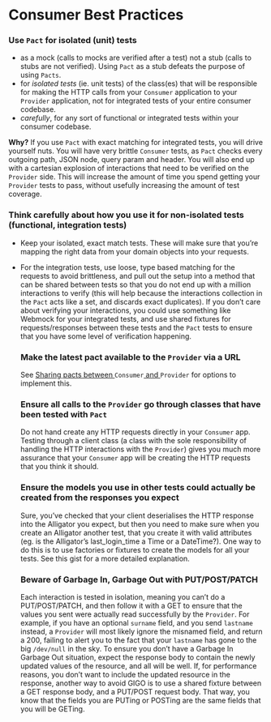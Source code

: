 # Consumer Best Practices

### Use `Pact` for isolated \(unit\) tests

* as a mock \(calls to mocks are verified after a test\) not a stub \(calls to stubs are not verified\). Using `Pact` as a stub defeats the purpose of using `Pacts`.
* for _isolated tests_ \(ie. unit tests\) of the class\(es\) that will be responsible for making the HTTP calls from your `Consumer` application to your `Provider` application, not for integrated tests of your entire consumer codebase.
* _carefully_, for any sort of functional or integrated tests within your consumer codebase.

**Why?**
If you use `Pact` with exact matching for integrated tests, you will drive yourself nuts. You will have very brittle `Consumer` tests, as `Pact` checks every outgoing path, JSON node, query param and header. You will also end up with a cartesian explosion of interactions that need to be verified on the `Provider` side. This will increase the amount of time you spend getting your `Provider` tests to pass, without usefully increasing the amount of test coverage.

### Think carefully about how you use it for non-isolated tests \(functional, integration tests\)

* Keep your isolated, exact match tests. These will make sure that you’re mapping the right data from your domain objects into your requests.
* For the integration tests, use loose, type based matching for the requests to avoid brittleness, and pull out the setup into a method that can be shared between tests so that you do not end up with a million interactions to verify \(this will help because the interactions collection in the `Pact` acts like a set, and discards exact duplicates\).
  If you don’t care about verifying your interactions, you could use something like Webmock for your integrated tests, and use shared fixtures for requests\/responses between these tests and the `Pact` tests to ensure that you have some level of verification happening.
  ### Make the latest pact available to the `Provider` via a URL

  See [Sharing pacts between ](https://github.com/realestate-com-au/pact/wiki/Sharing-pacts-between-consumer-and-provider)`Consumer`[ and ](https://github.com/realestate-com-au/pact/wiki/Sharing-pacts-between-consumer-and-provider)`Provider` for options to implement this.
  ### Ensure all calls to the `Provider` go through classes that have been tested with `Pact`

  Do not hand create any HTTP requests directly in your `Consumer` app. Testing through a client class \(a class with the sole responsibility of handling the HTTP interactions with the `Provider`\) gives you much more assurance that your `Consumer` app will be creating the HTTP requests that you think it should.
  ### Ensure the models you use in other tests could actually be created from the responses you expect

  Sure, you’ve checked that your client deserialises the HTTP response into the Alligator you expect, but then you need to make sure when you create an Alligator another test, that you create it with valid attributes \(eg. is the Alligator’s last\_login\_time a Time or a DateTime?\). One way to do this is to use factories or fixtures to create the models for all your tests. See this gist for a more detailed explanation.
  ### Beware of Garbage In, Garbage Out with PUT\/POST\/PATCH

  Each interaction is tested in isolation, meaning you can’t do a PUT\/POST\/PATCH, and then follow it with a GET to ensure that the values you sent were actually read successfully by the `Provider`. For example, if you have an optional `surname` field, and you send `lastname` instead, a `Provider` will most likely ignore the misnamed field, and return a 200, failing to alert you to the fact that your `lastname` has gone to the big `/dev/null` in the sky.
  To ensure you don’t have a Garbage In Garbage Out situation, expect the response body to contain the newly updated values of the resource, and all will be well.
  If, for performance reasons, you don’t want to include the updated resource in the response, another way to avoid GIGO is to use a shared fixture between a GET response body, and a PUT\/POST request body. That way, you know that the fields you are PUTing or POSTing are the same fields that you will be GETing.

